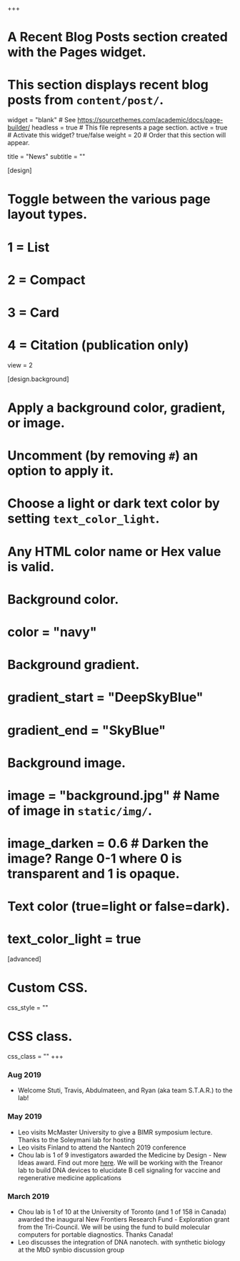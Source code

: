 +++
# A Recent Blog Posts section created with the Pages widget.
# This section displays recent blog posts from `content/post/`.

widget = "blank"  # See https://sourcethemes.com/academic/docs/page-builder/
headless = true  # This file represents a page section.
active = true  # Activate this widget? true/false
weight = 20  # Order that this section will appear.

title = "News"
subtitle = ""
  
[design]
  # Toggle between the various page layout types.
  #   1 = List
  #   2 = Compact
  #   3 = Card
  #   4 = Citation (publication only)
  view = 2
  
[design.background]
  # Apply a background color, gradient, or image.
  #   Uncomment (by removing `#`) an option to apply it.
  #   Choose a light or dark text color by setting `text_color_light`.
  #   Any HTML color name or Hex value is valid.
  
  # Background color.
  # color = "navy"
  
  # Background gradient.
  # gradient_start = "DeepSkyBlue"
  # gradient_end = "SkyBlue"
  
  # Background image.
  # image = "background.jpg"  # Name of image in `static/img/`.
  # image_darken = 0.6  # Darken the image? Range 0-1 where 0 is transparent and 1 is opaque.

  # Text color (true=light or false=dark).
  # text_color_light = true  
  
[advanced]
 # Custom CSS. 
 css_style = ""
 
 # CSS class.
 css_class = ""
+++


### Aug 2019
- Welcome Stuti, Travis, Abdulmateen, and Ryan (aka team S.T.A.R.) to the lab!


### May 2019
- Leo visits McMaster University to give a BIMR symposium lecture. Thanks to the Soleymani lab for hosting
- Leo visits Finland to attend the Nantech 2019 conference
- Chou lab is 1 of 9 investigators awarded the Medicine by Design - New Ideas award. Find out more [here](https://mbd.utoronto.ca/news/new-ideas-2019/). We will be working with the Treanor lab to build DNA devices to elucidate B cell signaling for vaccine and regenerative medicine applications


### March 2019
- Chou lab is 1 of 10 at the University of Toronto (and 1 of 158 in Canada) awarded the inaugural New Frontiers Research Fund - Exploration grant from the Tri-Council. We will be using the fund to build molecular computers for portable diagnostics. Thanks Canada!
- Leo discusses the integration of DNA nanotech. with synthetic biology at the MbD synbio discussion group



